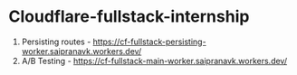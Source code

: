 # Cloudflare-fullstack-internship
1. Persisting routes - https://cf-fullstack-persisting-worker.saipranavk.workers.dev/
2. A/B Testing - https://cf-fullstack-main-worker.saipranavk.workers.dev/
